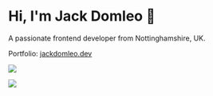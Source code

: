 # Hi, I'm Jack Domleo 👋

A passionate frontend developer from Nottinghamshire, UK.

Portfolio: [jackdomleo.dev](https://jackdomleo.dev)

![](https://github-readme-stats.vercel.app/api/top-langs?username=jackdomleo7&show_icons=true&locale=en&layout=compact&langs_count=10&bg_color=151515&title_color=FB8C00&text_color=fff&icon_color=fff)

![](https://github-readme-stats.vercel.app/api?username=jackdomleo7&show_icons=true&locale=en&bg_color=151515&title_color=FB8C00&text_color=fff&icon_color=fff)
